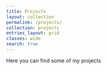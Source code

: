 ```yaml
---
title: Projects
layout: collection
permalink: /projects/
collection: projects
entries_layout: grid
classes: wide
search: true
---
```


Here you can find some of my projects

<script src='https://storage.ko-fi.com/cdn/scripts/overlay-widget.js'></script>
<script>
  kofiWidgetOverlay.draw('artam1s', {
    'type': 'floating-chat',
    'floating-chat.donateButton.text': 'Support me',
    'floating-chat.donateButton.background-color': '#00b9fe',
    'floating-chat.donateButton.text-color': '#fff'
  });
</script>
